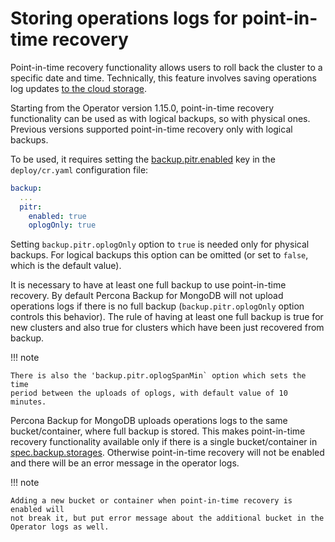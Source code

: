 # Storing operations logs for point-in-time recovery

Point-in-time recovery functionality allows users to roll back the cluster to a
specific date and time. Technically, this feature involves saving operations log
updates [to the cloud storage](backups-storage.md).

Starting from the Operator version 1.15.0, point-in-time recovery functionality
can be used as with logical backups, so with physical ones. Previous versions
supported point-in-time recovery only with logical backups.

To be used, it requires setting the [backup.pitr.enabled](operator.md#backup-pitr-enabled)
key in the `deploy/cr.yaml` configuration file:

```yaml
backup:
  ...
  pitr:
    enabled: true
    oplogOnly: true
```

Setting `backup.pitr.oplogOnly` option to `true` is needed only for physical
backups. For logical backups this option can be omitted (or set to `false`,
which is the default value).

It is necessary to have at least one full backup to use point-in-time recovery.
By default Percona Backup for MongoDB will not upload operations logs if there
is no full backup (`backup.pitr.oplogOnly` option controls this behavior).
The rule of having at least one full backup is true for new clusters and also
true for clusters which have been just recovered from backup.

!!! note

    There is also the 'backup.pitr.oplogSpanMin` option which sets the time
    period between the uploads of oplogs, with default value of 10 minutes.

Percona Backup for MongoDB uploads operations logs to the same bucket/container,
where full backup is stored. This makes point-in-time recovery functionality
available only if there is a single bucket/container in [spec.backup.storages](operator.md#backup-storages-type).
Otherwise point-in-time recovery will not be enabled and there will be an error
message in the operator logs.

!!! note

    Adding a new bucket or container when point-in-time recovery is enabled will
    not break it, but put error message about the additional bucket in the
    Operator logs as well.

